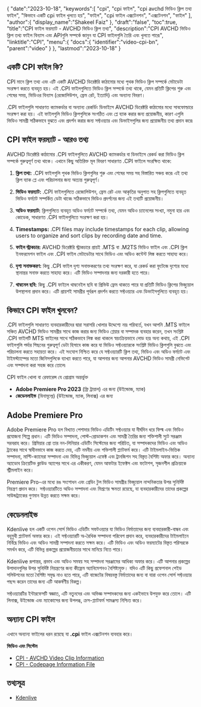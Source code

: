 {
   "date":"2023-10-18",
   "keywords":[
"cpi",
"cpi ফাইল",
"cpi avchd ভিডিও ক্লিপ তথ্য ফাইল",
"কিভাবে একটি cpi ফাইল খুলতে হয়",
"ফাইল",
"cpi ফাইল এক্সটেনশন",
"এক্সটেনশন",
"ফাইল"
],
   "author":{
      "display_name":"Shakeel Faiz"
},
   "draft":"false",
   "toc":true,
   "title":"CPI ফাইল ফরম্যাট - AVCHD ভিডিও ক্লিপ তথ্য",
   "description":"CPI AVCHD ভিডিও ক্লিপ তথ্য ফাইল বিন্যাস এবং APIগুলি সম্পর্কে জানুন যা CPI ফাইলগুলি তৈরি এবং খুলতে পারে৷",
   "linktitle":"CPI",
   "menu":{
      "docs":{
         "identifier":"video-cpi-bn",
         "parent":"video"
}
},
   "lastmod":"2023-10-18"
}

## একটি CPI ফাইল কি?

CPI মানে ক্লিপ তথ্য এবং এটি একটি AVCHD ডিরেক্টরি কাঠামোর মধ্যে পৃথক ভিডিও ক্লিপ সম্পর্কে মেটাডেটা সংরক্ষণ করতে ব্যবহৃত হয়। এই .CPI ফাইলগুলিতে ভিডিও ক্লিপ সম্পর্কে তথ্য থাকে, যেমন প্রতিটি ক্লিপের শুরু এবং শেষের সময়, ভিডিওর বিন্যাস (রেজোলিউশন, ফ্রেম রেট, ইত্যাদি) এবং অন্যান্য বিবরণ।

.CPI ফাইলগুলি সাধারণত ক্যামকর্ডার বা অন্যান্য রেকর্ডিং ডিভাইসে AVCHD ডিরেক্টরি কাঠামোর মধ্যে সাবফোল্ডারে সংরক্ষণ করা হয়। এই ফাইলগুলি ভিডিও ক্লিপগুলিকে সংগঠিত এবং প্লে ব্যাক করার জন্য প্রয়োজনীয়, কারণ এগুলি ভিডিও সামগ্রী সঠিকভাবে বুঝতে এবং প্রদর্শন করার জন্য সফ্টওয়্যার এবং ডিভাইসগুলির জন্য প্রয়োজনীয় তথ্য প্রদান করে৷

## CPI ফাইল ফরম্যাট - আরও তথ্য

AVCHD ডিরেক্টরি কাঠামোর .CPI ফাইলগুলিতে AVCHD ক্যামকর্ডার বা ডিভাইসে রেকর্ড করা ভিডিও ক্লিপ সম্পর্কে গুরুত্বপূর্ণ তথ্য থাকে। এখানে কিছু অতিরিক্ত মূল বিবরণ সাধারণত .CPI ফাইলে সংরক্ষিত থাকে:

1.  **ক্লিপ তথ্য:** .CPI ফাইলগুলি পৃথক ভিডিও ক্লিপগুলির শুরু এবং শেষের সময় সহ বিস্তারিত সঞ্চয় করে৷ এই তথ্য ক্লিপ ব্যাক প্লে এবং পরিচালনার জন্য অত্যন্ত গুরুত্বপূর্ণ।
    
2.  **ভিডিও ফরম্যাট:** .CPI ফাইলগুলিতে রেজোলিউশন, ফ্রেম রেট এবং আকৃতির অনুপাত সহ ক্লিপগুলিতে ব্যবহৃত ভিডিও ফর্ম্যাট সম্পর্কিত ডেটা থাকে৷ সঠিকভাবে ভিডিও প্রদর্শনের জন্য এই তথ্যটি প্রয়োজনীয়।
    
3.  **অডিও ফরম্যাট:** ক্লিপগুলিতে ব্যবহৃত অডিও ফর্ম্যাট সম্পর্কে তথ্য, যেমন অডিও চ্যানেলের সংখ্যা, নমুনা হার এবং কোডেক, সাধারণত .CPI ফাইলগুলিতে সংরক্ষণ করা হয়।
    
4.  **Timestamps:** .CPI files may include timestamps for each clip, allowing users to organize and sort clips by recording date and time.
    
5.  **ফাইল স্ট্রাকচার:** AVCHD ডিরেক্টরি স্ট্রাকচারে প্রায়ই .MTS বা .M2TS ভিডিও ফাইল এবং .CPI ক্লিপ ইনফরমেশন ফাইল এবং .CPI ফাইল মেটাডেটার সাথে ভিডিও এবং অডিও কন্টেন্ট লিঙ্ক করতে সাহায্য করে।
    
6.  **দৃশ্য সনাক্তকরণ:** কিছু .CPI ফাইল দৃশ্য সনাক্তকরণের তথ্য সংরক্ষণ করে, যা রেকর্ড করা ফুটেজে দৃশ্যের মধ্যে স্থানান্তর সনাক্ত করতে সাহায্য করে। এটি ভিডিও সম্পাদনার জন্য দরকারী হতে পারে।
    
7.  **থাম্বনেল ছবি:** কিছু .CPI ফাইলে থাম্বনেইল ছবি বা প্রিভিউ ফ্রেম থাকতে পারে যা প্রতিটি ভিডিও ক্লিপের ভিজ্যুয়াল উপস্থাপনা প্রদান করে। এটি প্রায়শই সামগ্রীর পূর্বরূপ প্রদর্শন করতে সফ্টওয়্যার এবং ডিভাইসগুলিতে ব্যবহৃত হয়।
    
## কিভাবে CPI ফাইল খুলবেন?

.CPI ফাইলগুলি সাধারণত ব্যবহারকারীদের দ্বারা সরাসরি খোলার উদ্দেশ্যে নয়৷ পরিবর্তে, যখন আপনি .MTS ফাইলে সঞ্চিত AVCHD ভিডিও সামগ্রীর সাথে কাজ করার জন্য ভিডিও প্লেয়ার বা সম্পাদক ব্যবহার করেন, তখন সংশ্লিষ্ট .CPI ফাইলটি MTS ফাইলের সাথে সঠিকভাবে লিঙ্ক করা থাকলে স্বয়ংক্রিয়ভাবে লোড হয়৷ অন্য কথায়, এই .CPI ফাইলগুলি পর্দার পিছনের গুরুত্বপূর্ণ ডেটা হিসাবে কাজ করে যা ভিডিও সফ্টওয়্যারকে সংশ্লিষ্ট ভিডিও ক্লিপগুলি বুঝতে এবং পরিচালনা করতে সহায়তা করে। এই সংযোগ নিশ্চিত করে যে সফ্টওয়্যারটি ক্লিপ তথ্য, ভিডিও এবং অডিও ফর্ম্যাট এবং টাইমস্ট্যাম্পের মতো জিনিসগুলিকে ব্যাখ্যা করতে পারে, যা আপনার জন্য আপনার AVCHD ভিডিও সামগ্রী নেভিগেট এবং সম্পাদনা করা সহজ করে তোলে৷

CPI ফাইল খোলা বা রেফারেন্স যে প্রোগ্রাম অন্তর্ভুক্ত

- **Adobe Premiere Pro 2023** (ফ্রি ট্রায়াল) এর জন্য (উইন্ডোজ, ম্যাক)
- **কেডেনলাইভ** (বিনামূল্যে) (উইন্ডোজ, ম্যাক, লিনাক্স) এর জন্য

## Adobe Premiere Pro

Adobe Premiere Pro হল বিখ্যাত পেশাদার ভিডিও এডিটিং সফ্টওয়্যার যা দীর্ঘদিন ধরে ফিল্ম এবং ভিডিও প্রযোজনা শিল্পে প্রধান। এটি ভিডিও সম্পাদনা, পোস্ট-প্রোডাকশন এবং সামগ্রী তৈরির জন্য শক্তিশালী স্যুট সরঞ্জাম সরবরাহ করে। প্রিমিয়ার প্রো তার নন-লিনিয়ার এডিটিং সিস্টেমের জন্য পরিচিত, যা সম্পাদকদের ভিডিও এবং অডিও ট্র্যাকের সাথে স্বাধীনভাবে কাজ করতে দেয়, এটি নমনীয় এবং শক্তিশালী প্ল্যাটফর্ম করে। এটি টাইমলাইন-ভিত্তিক সম্পাদনা, মাল্টি-ক্যামেরা সম্পাদনা এবং বিভিন্ন ভিজ্যুয়াল এফেক্ট এবং ট্রানজিশন সহ বিস্তৃত বৈশিষ্ট্য অফার করে। অন্যান্য অ্যাডোব ক্রিয়েটিভ ক্লাউড অ্যাপের সাথে এর একীকরণ, যেমন আফটার ইফেক্টস এবং ফটোশপ, সৃজনশীল প্রক্রিয়াকে স্ট্রীমলাইন করে।

Premiere Pro-এর মধ্যে রঙ সংশোধন এবং গ্রেডিং টুল ভিডিও সামগ্রীর ভিজ্যুয়াল নান্দনিকতার উপর সুনির্দিষ্ট নিয়ন্ত্রণ প্রদান করে। সফ্টওয়্যারটিতে অডিও সম্পাদনা এবং মিশ্রণের ক্ষমতা রয়েছে, যা ব্যবহারকারীদের তাদের প্রকল্পের সাউন্ডট্র্যাকের গুণমান উন্নত করতে সক্ষম করে।

## কেডেনলাইভ

Kdenlive হল একটি ওপেন সোর্স ভিডিও এডিটিং সফটওয়্যার যা ভিডিও নির্মাতাদের জন্য ব্যবহারকারী-বান্ধব এবং বহুমুখী প্ল্যাটফর্ম অফার করে। এই সফ্টওয়্যারটি অ-রৈখিক সম্পাদনা পরিবেশ প্রদান করে, ব্যবহারকারীদের টাইমলাইনে নির্বিঘ্নে ভিডিও এবং অডিও সামগ্রী সম্পাদনা করতে সক্ষম করে। এটি ভিডিও এবং অডিও ফরম্যাটের বিস্তৃত পরিসরকে সমর্থন করে, এটি বিভিন্ন প্রকল্পের প্রয়োজনীয়তার সাথে মানিয়ে নিতে পারে।

Kdenlive রূপান্তর, প্রভাব এবং অডিও সমন্বয় সহ সম্পাদনা সরঞ্জামের আধিক্য অফার করে। এটি আপনার প্রকল্পের উপাদানগুলির উপর সুনির্দিষ্ট নিয়ন্ত্রণের জন্য কীফ্রেম অ্যানিমেশনও বৈশিষ্ট্যযুক্ত। যদিও এটি কিছু প্রফেশনাল পেইড সলিউশনের মতো বৈশিষ্ট্য সমৃদ্ধ নাও হতে পারে, এটি বাজেটের বিষয়বস্তু নির্মাতাদের জন্য বা যারা ওপেন সোর্স সফ্টওয়্যার পছন্দ করেন তাদের জন্য এটি আকর্ষণীয় বিকল্প।

সফ্টওয়্যারটির ইন্টারফেসটি স্বজ্ঞাত, এটি নতুনদের এবং অভিজ্ঞ সম্পাদকদের জন্য একইভাবে উপযুক্ত করে তোলে। এটি লিনাক্স, উইন্ডোজ এবং ম্যাকোসের জন্য উপলব্ধ, ক্রস-প্ল্যাটফর্ম সামঞ্জস্য নিশ্চিত করে।

## অন্যান্য CPI ফাইল

এখানে অন্যান্য ফাইলের ধরন রয়েছে যা **.cpi** ফাইল এক্সটেনশন ব্যবহার করে।

**ভিডিও এবং সিস্টেম**
- [CPI - AVCHD Video Clip Information](/video/cpi/)
- [CPI - Codepage Information File](/system/cpi/)

## তথ্যসূত্র
* [Kdenlive](https://en.wikipedia.org/wiki/Kdenlive)


